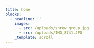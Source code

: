 ```yaml
---
title: home
blocks:
  - headline: ''
    images:
      - src: /uploads/shrew_group.jpg
      - src: /uploads/IMG_8741.JPG
    _template: scroll
---
```


